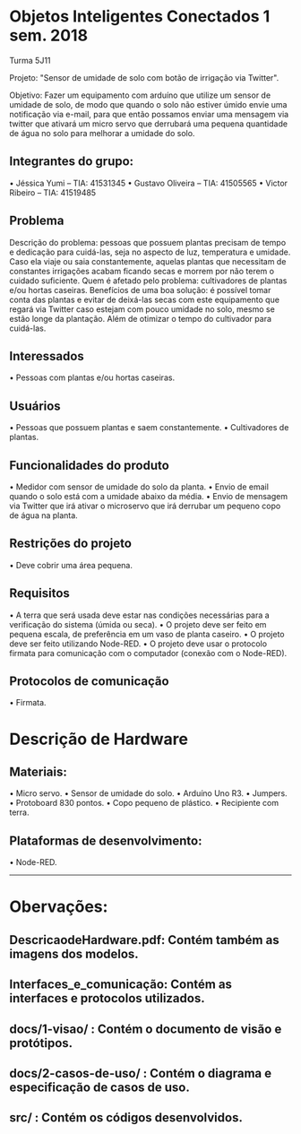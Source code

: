 # Objetos Inteligentes Conectados 1 sem. 2018

Turma 5J11

Projeto: "Sensor de umidade de solo com botão de irrigação via Twitter".

Objetivo: Fazer um equipamento com arduíno que utilize um sensor de umidade de solo, de modo que quando o solo não estiver úmido envie uma notificação via e-mail, para que então possamos enviar uma mensagem via twitter que ativará um micro servo que derrubará uma pequena quantidade de água no solo para melhorar a umidade do solo.

## Integrantes do grupo:
•	Jéssica Yumi – TIA: 41531345
•	Gustavo Oliveira – TIA: 41505565
•	Victor Ribeiro – TIA: 41519485

## Problema
Descrição do problema: pessoas que possuem plantas precisam de tempo e dedicação para cuidá-las, seja no aspecto de luz, temperatura e umidade. Caso ela viaje ou saia constantemente, aquelas plantas que necessitam de constantes irrigações acabam ficando secas e morrem por não terem o cuidado suficiente. 
Quem é afetado pelo problema: cultivadores de plantas e/ou hortas caseiras.
Benefícios de uma boa solução: é possível tomar conta das plantas e evitar de deixá-las secas com este equipamento que regará via Twitter caso estejam com pouco umidade no solo, mesmo se estão longe da plantação. Além de otimizar o tempo do cultivador para cuidá-las.

## Interessados
•	Pessoas com plantas e/ou hortas caseiras.

## Usuários
•	Pessoas que possuem plantas e saem constantemente.
•	Cultivadores de plantas.

## Funcionalidades do produto
•	Medidor com sensor de umidade do solo da planta.
•	Envio de email quando o solo está com a umidade abaixo da média.
•	Envio de mensagem via Twitter que irá ativar o microservo que irá derrubar um pequeno copo de água na planta.
 
## Restrições do projeto
•	Deve cobrir uma área pequena.

## Requisitos
•	A terra que será usada deve estar nas condições necessárias para a verificação do sistema (úmida ou seca).
•	O projeto deve ser feito em pequena escala, de preferência em um vaso de planta caseiro.
•	O projeto deve ser feito utilizando Node-RED.
•	O projeto deve usar o protocolo firmata para comunicação com o computador (conexão com o Node-RED).

## Protocolos de comunicação
•	Firmata.

# Descrição de Hardware

## Materiais: 
•	Micro servo.
•	Sensor de umidade do solo.
•	Arduíno Uno R3.
•	Jumpers.
•	Protoboard 830 pontos.
•	Copo pequeno de plástico.
•	Recipiente com terra.

## Plataformas de desenvolvimento:
•	Node-RED.

_______________________________________
# Obervações:

## DescricaodeHardware.pdf: Contém também as imagens dos modelos. 
## Interfaces_e_comunicação: Contém as interfaces e protocolos utilizados.
## docs/1-visao/ : Contém o documento de visão e protótipos.
## docs/2-casos-de-uso/ : Contém o diagrama e especificação de casos de uso.
## src/ : Contém os códigos desenvolvidos.
